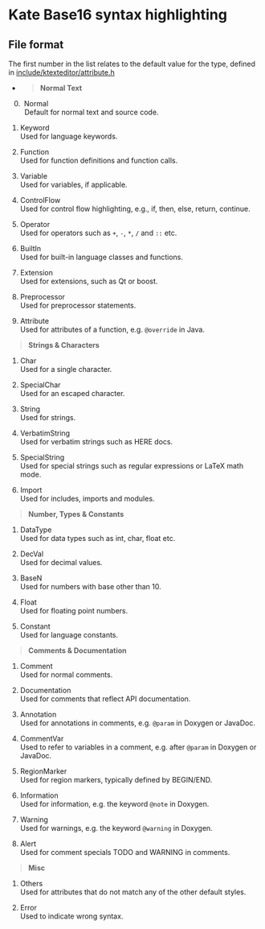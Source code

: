 Kate Base16 syntax highlighting
===============================

## File format

The first number in the list relates to the default value for the type, defined in [include/ktexteditor/attribute.h](https://quickgit.kde.org/?p=ktexteditor.git&a=blob&h=7fb1941c2f6a2ce4287ed4620788eb7df6aa6aca&hb=fc025358eff33178cdb6670c1ddb223938c66517&f=src%2Finclude%2Fktexteditor%2Fattribute.h)


* > **Normal Text**

&ensp; 0.&nbsp; Normal  
  &emsp;&nbsp;&emsp;Default for normal text and source code.

1. Keyword  
  Used for language keywords.

1. Function  
  Used for function definitions and function calls.

1. Variable  
  Used for variables, if applicable.

1. ControlFlow  
  Used for control flow highlighting, e.g., if, then, else, return, continue.

1. Operator  
  Used for operators such as `+`, `-`, `*`, `/` and `::` etc.

1. BuiltIn  
  Used for built-in language classes and functions.

1. Extension  
  Used for extensions, such as Qt or boost.

1. Preprocessor  
  Used for preprocessor statements.

1. Attribute  
  Used for attributes of a function, e.g. `@override` in Java.

  > **Strings & Characters**

1. Char  
  Used for a single character.

1. SpecialChar  
  Used for an escaped character.

1. String  
  Used for strings.

1. VerbatimString  
  Used for verbatim strings such as HERE docs.

1. SpecialString  
  Used for special strings such as regular expressions or LaTeX math mode.

1. Import  
  Used for includes, imports and modules.

  > **Number, Types & Constants**

1. DataType  
  Used for data types such as int, char, float etc.

1. DecVal  
  Used for decimal values.

1. BaseN  
  Used for numbers with base other than 10.

1. Float  
  Used for floating point numbers.

1. Constant  
  Used for language constants.

  > **Comments & Documentation**

1. Comment  
  Used for normal comments.

1. Documentation  
  Used for comments that reflect API documentation.

1. Annotation  
  Used for annotations in comments, e.g. `@param` in Doxygen or JavaDoc.

1. CommentVar  
  Used to refer to variables in a comment, e.g. after `@param` in Doxygen or JavaDoc.

1. RegionMarker  
  Used for region markers, typically defined by BEGIN/END.

1. Information  
  Used for information, e.g. the keyword `@note` in Doxygen.

1. Warning  
  Used for warnings, e.g. the keyword `@warning` in Doxygen.

1. Alert  
  Used for comment specials TODO and WARNING in comments.

  > **Misc**

1. Others  
  Used for attributes that do not match any of the other default styles.

1. Error  
  Used to indicate wrong syntax.
